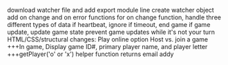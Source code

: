 download watcher file and add export module line
create watcher object
add on change and on error functions
  for on change function, handle three different types of data
  if heartbeat, ignore
  if timeout, end game
  if game update, update game state
    prevent game updates while it's not your turn
HTML/CSS/structural changes:
  Play online option
  Host vs. join a game
  +++In game, Display game ID#, primary player name, and player letter
    +++getPlayer('o' or 'x') helper function returns email addy
